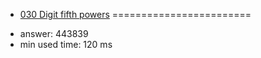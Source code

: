 + [030 Digit fifth powers](http://projecteuler.net/problem=30)
========================

- answer: 443839 
- min used time: 120 ms

